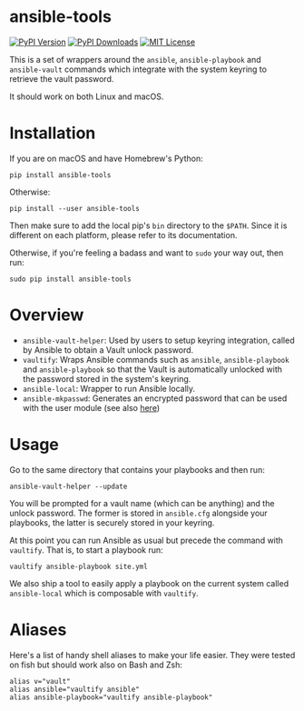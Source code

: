# ansible-tools

[![PyPI Version](https://img.shields.io/pypi/v/ansible-tools.svg)](https://pypi.python.org/pypi/ansible-tools)
[![PyPI Downloads](https://img.shields.io/pypi/dm/ansible-tools.svg)](https://pypi.python.org/pypi/ansible-tools)
[![MIT License](https://img.shields.io/badge/license-mit-blue.svg)](https://choosealicense.com/licenses/mit/)

This is a set of wrappers around the `ansible`, `ansible-playbook` and `ansible-vault` commands
which integrate with the system keyring to retrieve the vault password.

It should work on both Linux and macOS.

# Installation

If you are on macOS and have Homebrew's Python:

    pip install ansible-tools

Otherwise:

    pip install --user ansible-tools

Then make sure to add the local pip's `bin` directory to the `$PATH`. Since it is different on each
platform, please refer to its documentation.

Otherwise, if you're feeling a badass and want to `sudo` your way out, then run:

    sudo pip install ansible-tools

# Overview

- `ansible-vault-helper`: Used by users to setup keyring integration, called by Ansible to obtain a
  Vault unlock password.
- `vaultify`: Wraps Ansible commands such as `ansible`, `ansible-playbook` and `ansible-playbook` so
  that the Vault is automatically unlocked with the password stored in the system's keyring.
- `ansible-local`: Wrapper to run Ansible locally.
- `ansible-mkpasswd`: Generates an encrypted password that can be used with the user module (see also
  [here](https://docs.ansible.com/ansible/latest/reference_appendices/faq.html#how-do-i-generate-encrypted-passwords-for-the-user-module))

# Usage

Go to the same directory that contains your playbooks and then run:

    ansible-vault-helper --update

You will be prompted for a vault name (which can be anything) and the unlock password. The former is
stored in `ansible.cfg` alongside your playbooks, the latter is securely stored in your keyring.

At this point you can run Ansible as usual but precede the command with `vaultify`. That is, to
start a playbook run:

    vaultify ansible-playbook site.yml

We also ship a tool to easily apply a playbook on the current system called `ansible-local` which is
composable with `vaultify`.

# Aliases

Here's a list of handy shell aliases to make your life easier. They were tested on fish but should
work also on Bash and Zsh:

    alias v="vault"
    alias ansible="vaultify ansible"
    alias ansible-playbook="vaultify ansible-playbook"
